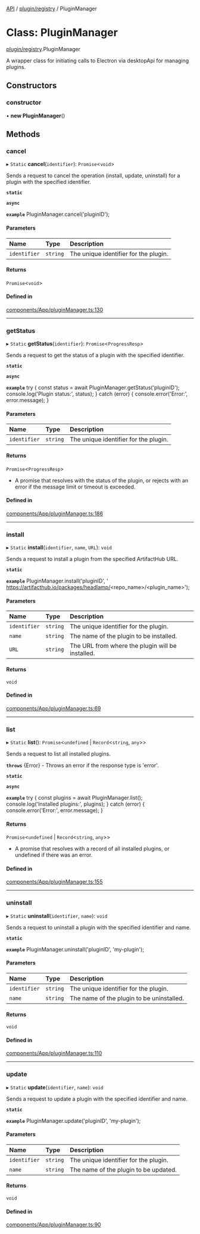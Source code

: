 [API](../API.md) / [plugin/registry](../modules/plugin_registry.md) / PluginManager

# Class: PluginManager

[plugin/registry](../modules/plugin_registry.md).PluginManager

A wrapper class for initiating calls to Electron via desktopApi for managing plugins.

## Constructors

### constructor

• **new PluginManager**()

## Methods

### cancel

▸ `Static` **cancel**(`identifier`): `Promise`<`void`\>

Sends a request to cancel the operation (install, update, uninstall) for a plugin with the specified identifier.

**`static`**

**`async`**

**`example`**
PluginManager.cancel('pluginID');

#### Parameters

| Name | Type | Description |
| :------ | :------ | :------ |
| `identifier` | `string` | The unique identifier for the plugin. |

#### Returns

`Promise`<`void`\>

#### Defined in

[components/App/pluginManager.ts:130](https://github.com/kubernetes-sigs/headlamp/blob/072d2509b/frontend/src/components/App/pluginManager.ts#L130)

___

### getStatus

▸ `Static` **getStatus**(`identifier`): `Promise`<`ProgressResp`\>

Sends a request to get the status of a plugin with the specified identifier.

**`static`**

**`async`**

**`example`**
try {
  const status = await PluginManager.getStatus('pluginID');
  console.log('Plugin status:', status);
} catch (error) {
  console.error('Error:', error.message);
}

#### Parameters

| Name | Type | Description |
| :------ | :------ | :------ |
| `identifier` | `string` | The unique identifier for the plugin. |

#### Returns

`Promise`<`ProgressResp`\>

- A promise that resolves with the status of the plugin, or rejects with an error if the message limit or timeout is exceeded.

#### Defined in

[components/App/pluginManager.ts:186](https://github.com/kubernetes-sigs/headlamp/blob/072d2509b/frontend/src/components/App/pluginManager.ts#L186)

___

### install

▸ `Static` **install**(`identifier`, `name`, `URL`): `void`

Sends a request to install a plugin from the specified ArtifactHub URL.

**`static`**

**`example`**
PluginManager.install('pluginID', ' https://artifacthub.io/packages/headlamp/<repo_name>/<plugin_name>');

#### Parameters

| Name | Type | Description |
| :------ | :------ | :------ |
| `identifier` | `string` | The unique identifier for the plugin. |
| `name` | `string` | The name of the plugin to be installed. |
| `URL` | `string` | The URL from where the plugin will be installed. |

#### Returns

`void`

#### Defined in

[components/App/pluginManager.ts:69](https://github.com/kubernetes-sigs/headlamp/blob/072d2509b/frontend/src/components/App/pluginManager.ts#L69)

___

### list

▸ `Static` **list**(): `Promise`<`undefined` \| `Record`<`string`, `any`\>\>

Sends a request to list all installed plugins.

**`throws`** {Error} - Throws an error if the response type is 'error'.

**`static`**

**`async`**

**`example`**
try {
  const plugins = await PluginManager.list();
  console.log('Installed plugins:', plugins);
} catch (error) {
  console.error('Error:', error.message);
}

#### Returns

`Promise`<`undefined` \| `Record`<`string`, `any`\>\>

- A promise that resolves with a record of all installed plugins, or undefined if there was an error.

#### Defined in

[components/App/pluginManager.ts:155](https://github.com/kubernetes-sigs/headlamp/blob/072d2509b/frontend/src/components/App/pluginManager.ts#L155)

___

### uninstall

▸ `Static` **uninstall**(`identifier`, `name`): `void`

Sends a request to uninstall a plugin with the specified identifier and name.

**`static`**

**`example`**
PluginManager.uninstall('pluginID', 'my-plugin');

#### Parameters

| Name | Type | Description |
| :------ | :------ | :------ |
| `identifier` | `string` | The unique identifier for the plugin. |
| `name` | `string` | The name of the plugin to be uninstalled. |

#### Returns

`void`

#### Defined in

[components/App/pluginManager.ts:110](https://github.com/kubernetes-sigs/headlamp/blob/072d2509b/frontend/src/components/App/pluginManager.ts#L110)

___

### update

▸ `Static` **update**(`identifier`, `name`): `void`

Sends a request to update a plugin with the specified identifier and name.

**`static`**

**`example`**
PluginManager.update('pluginID', 'my-plugin');

#### Parameters

| Name | Type | Description |
| :------ | :------ | :------ |
| `identifier` | `string` | The unique identifier for the plugin. |
| `name` | `string` | The name of the plugin to be updated. |

#### Returns

`void`

#### Defined in

[components/App/pluginManager.ts:90](https://github.com/kubernetes-sigs/headlamp/blob/072d2509b/frontend/src/components/App/pluginManager.ts#L90)
